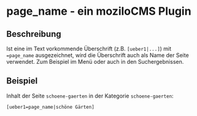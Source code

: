 page_name - ein moziloCMS Plugin
================================

Beschreibung
------------

Ist eine im Text vorkommende &Uuml;berschrift (z.B. `[ueber1|...]`) mit `=page_name` ausgezeichnet, wird die &Uuml;berschrift auch als Name der Seite verwendet. Zum Beispiel im Menü oder auch in den Suchergebnissen.

Beispiel
--------

Inhalt der Seite `schoene-gaerten` in der Kategorie `schoene-gaerten`:

    [ueber1=page_name|schöne Gärten]